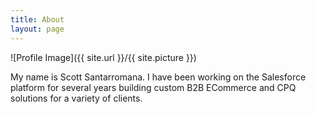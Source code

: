 ```yaml
---
title: About
layout: page
---
```

<div class="{% if site.animation %}animated{% endif %}" markdown="1">
![Profile Image]({{ site.url }}/{{ site.picture }})
</div>

My name is Scott Santarromana. I have been working on the Salesforce platform for several years building custom B2B ECommerce and CPQ solutions for a variety of clients.

